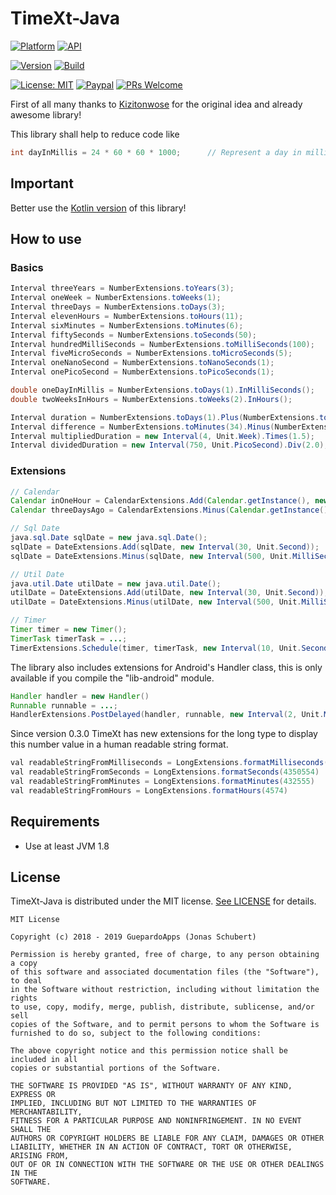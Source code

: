 # TimeXt-Java

[![Platform](https://img.shields.io/badge/platform-Android-blue.svg)](https://www.android.com)
[![API](https://img.shields.io/badge/API-26+-blue.svg)](https://android-arsenal.com/api?level=26)

[![Version](https://img.shields.io/badge/version-0.3.0-blue.svg)](https://github.com/TimeXt/TimeXt-Java/tree/0.3.0)
[![Build](https://img.shields.io/badge/buildJava-success-green.svg)](releases/lib-2019-05-02-1.jar)

[![License: MIT](https://img.shields.io/badge/License-MIT-blue.svg)](https://opensource.org/licenses/MIT)
[![Paypal](https://img.shields.io/badge/paypal-donate-blue.svg)](https://www.paypal.me/GuepardoApps)
[![PRs Welcome](https://img.shields.io/badge/PRs-welcome-brightgreen.svg)](http://makeapullrequest.com)

First of all many thanks to [Kizitonwose](https://github.com/kizitonwose/Time) for the original idea and already awesome library!

This library shall help to reduce code like

```java
int dayInMillis = 24 * 60 * 60 * 1000;		// Represent a day in milliSeconds
```

## Important

Better use the [Kotlin version](https://github.com/TimeXt/TimeXt-Kotlin/) of this library!

## How to use

### Basics

```java
Interval threeYears = NumberExtensions.toYears(3);
Interval oneWeek = NumberExtensions.toWeeks(1);
Interval threeDays = NumberExtensions.toDays(3);
Interval elevenHours = NumberExtensions.toHours(11);
Interval sixMinutes = NumberExtensions.toMinutes(6);
Interval fiftySeconds = NumberExtensions.toSeconds(50);
Interval hundredMilliSeconds = NumberExtensions.toMilliSeconds(100);
Interval fiveMicroSeconds = NumberExtensions.toMicroSeconds(5);
Interval oneNanoSecond = NumberExtensions.toNanoSeconds(1);
Interval onePicoSecond = NumberExtensions.toPicoSeconds(1);

double oneDayInMillis = NumberExtensions.toDays(1).InMilliSeconds();    // Converts one day into milliseconds
double twoWeeksInHours = NumberExtensions.toWeeks(2).InHours();			// Converts two weeks into hours

Interval duration = NumberExtensions.toDays(1).Plus(NumberExtensions.toHours(6));
Interval difference = NumberExtensions.toMinutes(34).Minus(NumberExtensions.toSeconds(420));
Interval multipliedDuration = new Interval(4, Unit.Week).Times(1.5);
Interval dividedDuration = new Interval(750, Unit.PicoSecond).Div(2.0);

```

### Extensions

```java
// Calendar
Calendar inOneHour = CalendarExtensions.Add(Calendar.getInstance(), new Interval(1, Unit.Hour));
Calendar threeDaysAgo = CalendarExtensions.Minus(Calendar.getInstance(), new Interval(3, Unit.Day));

// Sql Date
java.sql.Date sqlDate = new java.sql.Date();
sqlDate = DateExtensions.Add(sqlDate, new Interval(30, Unit.Second));
sqlDate = DateExtensions.Minus(sqlDate, new Interval(500, Unit.MilliSecond));

// Util Date
java.util.Date utilDate = new java.util.Date();
utilDate = DateExtensions.Add(utilDate, new Interval(30, Unit.Second));
utilDate = DateExtensions.Minus(utilDate, new Interval(500, Unit.MilliSecond));

// Timer
Timer timer = new Timer();
TimerTask timerTask = ...;
TimerExtensions.Schedule(timer, timerTask, new Interval(10, Unit.Second));
```

The library also includes extensions for Android's Handler class, this is only available if you compile the "lib-android" module.

```java
Handler handler = new Handler()
Runnable runnable = ...;
HandlerExtensions.PostDelayed(handler, runnable, new Interval(2, Unit.Minute));
```

Since version 0.3.0 TimeXt has new extensions for the long type to display this number value in a human readable string format.

```java
val readableStringFromMilliseconds = LongExtensions.formatMilliseconds(34325055574) // 56 weeks, 5 days, 6 hours, 44 minutes, 15 seconds, 574 milliseconds
val readableStringFromSeconds = LongExtensions.formatSeconds(4350554) 				// 7 weeks, 1 day, 8 hours, 29 minutes, 14 seconds
val readableStringFromMinutes = LongExtensions.formatMinutes(432555) 				// 42 weeks, 6 days, 9 hours, 15 minutes
val readableStringFromHours = LongExtensions.formatHours(4574) 						// 27 weeks, 1 day, 14 hours
```

## Requirements

- Use at least JVM 1.8

## License

TimeXt-Java is distributed under the MIT license. [See LICENSE](LICENSE.md) for details.

```
MIT License

Copyright (c) 2018 - 2019 GuepardoApps (Jonas Schubert)

Permission is hereby granted, free of charge, to any person obtaining a copy
of this software and associated documentation files (the "Software"), to deal
in the Software without restriction, including without limitation the rights
to use, copy, modify, merge, publish, distribute, sublicense, and/or sell
copies of the Software, and to permit persons to whom the Software is
furnished to do so, subject to the following conditions:

The above copyright notice and this permission notice shall be included in all
copies or substantial portions of the Software.

THE SOFTWARE IS PROVIDED "AS IS", WITHOUT WARRANTY OF ANY KIND, EXPRESS OR
IMPLIED, INCLUDING BUT NOT LIMITED TO THE WARRANTIES OF MERCHANTABILITY,
FITNESS FOR A PARTICULAR PURPOSE AND NONINFRINGEMENT. IN NO EVENT SHALL THE
AUTHORS OR COPYRIGHT HOLDERS BE LIABLE FOR ANY CLAIM, DAMAGES OR OTHER
LIABILITY, WHETHER IN AN ACTION OF CONTRACT, TORT OR OTHERWISE, ARISING FROM,
OUT OF OR IN CONNECTION WITH THE SOFTWARE OR THE USE OR OTHER DEALINGS IN THE
SOFTWARE.
```
